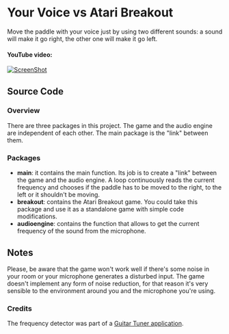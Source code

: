 # Your Voice vs Atari Breakout
Move the paddle with your voice just by using two different sounds: a sound will make it go right, the other one will make it go left.

#### YouTube video:
[![ScreenShot](http://i.imgur.com/3Ksirj9.png)](https://www.youtube.com/watch?v=AeUyKfJJpM0)

## Source Code
### Overview
There are three packages in this project. The game and the audio engine are independent of each other. The main package is the "link" between them.

### Packages
- **main**: it contains the main function. Its job is to create a "link" between the game and the audio engine. A loop continuously reads the current frequency and chooses if the paddle has to be moved to the right, to the left or it shouldn't be moving.
- **breakout**: contains the Atari Breakout game. You could take this package and use it as a standalone game with simple code modifications.
- **audioengine**: contains the function that allows to get the current frequency of the sound from the microphone.

## Notes
Please, be aware that the game won't work well if there's some noise in your room or your microphone generates a disturbed input. The game doesn't implement any form of noise reduction, for that reason it's very sensible to the environment around you and the microphone you're using.

### Credits
The frequency detector was part of a [Guitar Tuner application](http://www.psychicorigami.com/2009/01/17/a-5k-java-guitar-tuner/).
